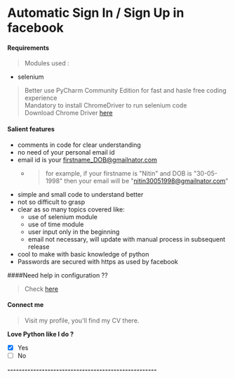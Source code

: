 # Automatic Sign In / Sign Up in facebook

#### Requirements

> Modules used :  

* selenium
> Better use PyCharm Community Edition for fast and hasle free coding experience  
> Mandatory to install ChromeDriver to run selenium code   
> Download Chrome Driver [here](https://chromedriver.chromium.org/downloads)  

#### Salient features

* comments in code for clear understanding
* no need of your personal email id
* email id is your firstname_DOB@gmailnator.com   
  * > for example, if your firstname is "Nitin" and DOB is "30-05-1998" then your email will be "nitin30051998@gmailnator.com"
* simple and small code to understand better
* not so difficult to grasp
* clear as so many topics covered like:
  * use of selenium module
  * use of time module
  * user input only in the beginning
  * email not necessary, will update with manual process in subsequent release
* cool to make with basic knowledge of python
* Passwords are secured with https as used by facebook

####Need help in configuration ??
> Check [here](https://youtu.be/8Er_9s3hUyY)

#### Connect me

> Visit my profile, you'll find my CV there. 

__Love Python like I do ?__

- [x] Yes
- [ ] No

__----------------------------------------------------__
